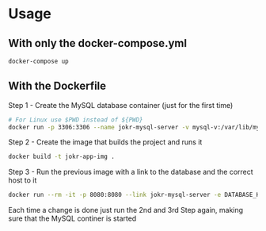 # Usage

## With only the docker-compose.yml 

```bash
docker-compose up
```

## With the Dockerfile

Step 1 - Create the MySQL database container (just for the first time)

```bash
# For Linux use $PWD instead of ${PWD}
docker run -p 3306:3306 --name jokr-mysql-server -v mysql-v:/var/lib/mysql -v ${PWD}/mysql:/docker-entrypoint-initdb.d -e MYSQL_ROOT_PASSWORD=root -d mysql
```

Step 2 - Create the image that builds the project and runs it

```bash
docker build -t jokr-app-img .
```

Step 3 - Run the previous image with a link to the database and the correct host to it

```bash
docker run --rm -it -p 8080:8080 --link jokr-mysql-server -e DATABASE_HOST=jokr-mysql-server jokr-app-img
```

Each time a change is done just run the 2nd and 3rd Step again, making sure that the MySQL continer is started